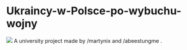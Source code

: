 # Ukraincy-w-Polsce-po-wybuchu-wojny
![](https://user-images.githubusercontent.com/112055662/221302564-6a6292fd-dc92-4c2d-93d1-1a2918d75d99.png)
A university project made by /martynix and /abeestungme .

